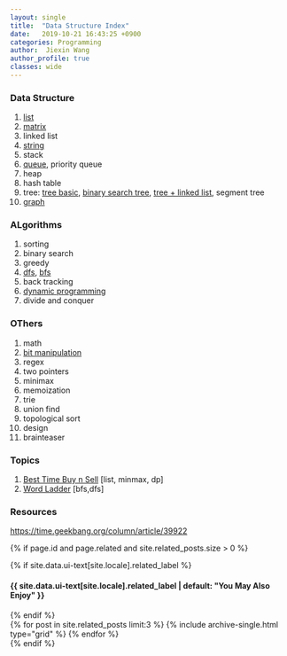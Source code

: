 ```yaml
---
layout: single
title:  "Data Structure Index"
date:   2019-10-21 16:43:25 +0900
categories: Programming
author:  Jiexin Wang
author_profile: true
classes: wide
---
```


### Data Structure

1.	[list](https://ha5ha6.github.io/judy_blog/programming/2019/10/29/data-structrue-list.html)
2.	[matrix](https://ha5ha6.github.io/judy_blog/programming/2019/10/29/data-structrue-matrix.html)
3.	linked list
4.	[string](https://ha5ha6.github.io/judy_blog/programming/2019/10/26/data-structrue-string.html)
5.	stack
6.	[queue](https://ha5ha6.github.io/judy_blog/programming/2019/10/27/data-structrue-queue.html), priority queue
7.	heap
8.	hash table
9.	tree: [tree basic](https://ha5ha6.github.io/judy_blog/programming/2019/10/21/data-structrue-tree.html), [binary search tree](https://ha5ha6.github.io/judy_blog/programming/2019/10/21/data-structrue-bst.html), [tree + linked list](https://ha5ha6.github.io/judy_blog/programming/2019/10/23/data-structrue-tree-linkedlist.html), segment tree
10. [graph](https://ha5ha6.github.io/judy_blog/programming/2019/11/01/data-structrue-graph.html)

### ALgorithms

1.	sorting
2.	binary search
3.	greedy
4.  [dfs](https://ha5ha6.github.io/judy_blog/programming/2019/10/31/algorithm-dfs.html), [bfs](https://ha5ha6.github.io/judy_blog/programming/2019/10/27/algorithm-bfs.html)
5.	back tracking
6.	[dynamic programming](https://ha5ha6.github.io/judy_blog/programming/2019/10/23/algorithm-dp.html)
7.	divide and conquer

### OThers

1.	math
2.	[bit manipulation](https://ha5ha6.github.io/judy_blog/programming/2019/11/02/others-bit-manipulation.html)
3.	regex
4.	two pointers
5.	minimax
6.	memoization
7.	trie
8.	union find
9.	topological sort
10. design
11. brainteaser

### Topics

1. [Best Time Buy n Sell](https://ha5ha6.github.io/judy_blog/programming/2019/10/25/topics.html#best-time-buy-n-sell) [list, minmax, dp]  
2. [Word Ladder](https://ha5ha6.github.io/judy_blog/programming/2019/10/25/topics.html#word-ladder) [bfs,dfs]

### Resources

https://time.geekbang.org/column/article/39922

{% if page.id and page.related and site.related_posts.size > 0 %}
  <div class="page___related">
    {% if site.data.ui-text[site.locale].related_label %}
      <h4 class="page__related-title">{{ site.data.ui-text[site.locale].related_label | default: "You May Also Enjoy" }}</h4>
    {% endif %}
    <div class="grid__wrapper">
      {% for post in site.related_posts limit:3 %}
        {% include archive-single.html type="grid" %}
      {% endfor %}
    </div>
  </div>
{% endif %}
